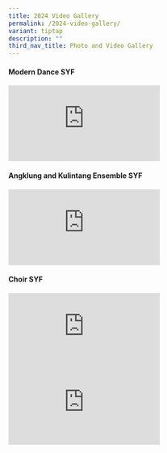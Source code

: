 ```yaml
---
title: 2024 Video Gallery
permalink: /2024-video-gallery/
variant: tiptap
description: ""
third_nav_title: Photo and Video Gallery
---
```

<h4>Modern Dance SYF</h4>
<div class="iframe-wrapper">
<iframe allowfullscreen="true" frameborder="0" src="https://www.youtube.com/embed/GyJ3O65AlMM?si=B48HxbPfBGAl9Zn2"></iframe>
</div>
<h4>Angklung and Kulintang Ensemble SYF</h4>
<div class="iframe-wrapper">
<iframe allowfullscreen="true" frameborder="0" src="https://www.youtube.com/embed/eJwZhj4fX04?si=St_gnsZiPwzsWE6X"></iframe>
</div>
<h4>Choir SYF</h4>
<div class="iframe-wrapper">
<iframe allowfullscreen="true" frameborder="0" src="https://www.youtube.com/embed/6ND-AG855Ig?si=gl_HWmRZb4_CfkRY"></iframe>
</div>
<div class="iframe-wrapper">
<iframe allowfullscreen="true" frameborder="0" src="https://www.youtube.com/embed/R0Mxy7omFrM?si=I5jJJdManTtQSru_"></iframe>
</div>
<p></p>